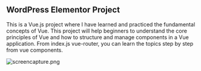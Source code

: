 ## WordPress Elementor Project

This is a Vue.js project where I have learned and practiced the fundamental concepts of Vue. This project will help beginners to understand the core principles of Vue and how to structure and manage components in a Vue application. From index.js vue-router, you can learn the topics step by step from vue components.

<p ><atarget="_blank"><img src="[wp-content/screencapture.png](https://github.com/truthfindersky/wordpress_elementor/edit/main/wp-content/uploads/2025/04/screencapture-768x2585.png)" alt="screencapture.png"></a></p>
